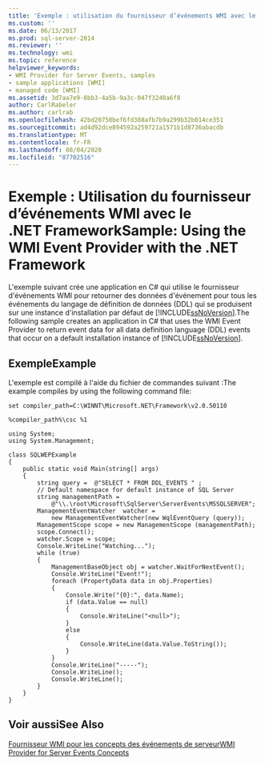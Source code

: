 ```yaml
---
title: 'Exemple : utilisation du fournisseur d’événements WMI avec le .NET Framework | Microsoft Docs'
ms.custom: ''
ms.date: 06/13/2017
ms.prod: sql-server-2014
ms.reviewer: ''
ms.technology: wmi
ms.topic: reference
helpviewer_keywords:
- WMI Provider for Server Events, samples
- sample applications [WMI]
- managed code [WMI]
ms.assetid: 3d7aa7e9-0bb3-4a5b-9a3c-047f3240a6f8
author: CarlRabeler
ms.author: carlrab
ms.openlocfilehash: 42bd20750bef6fd388afb7b9a299b32b014ce351
ms.sourcegitcommit: ad4d92dce894592a259721a1571b1d8736abacdb
ms.translationtype: MT
ms.contentlocale: fr-FR
ms.lasthandoff: 08/04/2020
ms.locfileid: "87702516"
---
```

# <a name="sample-using-the-wmi-event-provider-with-the-net-framework"></a><span data-ttu-id="8078f-102">Exemple : Utilisation du fournisseur d’événements WMI avec le .NET Framework</span><span class="sxs-lookup"><span data-stu-id="8078f-102">Sample: Using the WMI Event Provider with the .NET Framework</span></span>
  <span data-ttu-id="8078f-103">L'exemple suivant crée une application en C# qui utilise le fournisseur d'événements WMI pour retourner des données d'événement pour tous les événements du langage de définition de données (DDL) qui se produisent sur une instance d'installation par défaut de [!INCLUDE[ssNoVersion](../../includes/ssnoversion-md.md)].</span><span class="sxs-lookup"><span data-stu-id="8078f-103">The following sample creates an application in C# that uses the WMI Event Provider to return event data for all data definition language (DDL) events that occur on a default installation instance of [!INCLUDE[ssNoVersion](../../includes/ssnoversion-md.md)].</span></span>  
  
## <a name="example"></a><span data-ttu-id="8078f-104">Exemple</span><span class="sxs-lookup"><span data-stu-id="8078f-104">Example</span></span>  
 <span data-ttu-id="8078f-105">L'exemple est compilé à l'aide du fichier de commandes suivant :</span><span class="sxs-lookup"><span data-stu-id="8078f-105">The example compiles by using the following command file:</span></span>  
  
```  
set compiler_path=C:\WINNT\Microsoft.NET\Framework\v2.0.50110  
  
%compiler_path%\csc %1  
```  
  
```  
using System;  
using System.Management;  
  
class SQLWEPExample   
{  
    public static void Main(string[] args)  
    {  
        string query =  @"SELECT * FROM DDL_EVENTS " ;  
        // Default namespace for default instance of SQL Server   
        string managementPath =  
            @"\\.\root\Microsoft\SqlServer\ServerEvents\MSSQLSERVER";  
        ManagementEventWatcher  watcher =   
            new ManagementEventWatcher(new WqlEventQuery (query));  
        ManagementScope scope = new ManagementScope (managementPath);  
        scope.Connect();  
        watcher.Scope = scope;  
        Console.WriteLine("Watching...");  
        while (true)  
        {  
            ManagementBaseObject obj = watcher.WaitForNextEvent();  
            Console.WriteLine("Event!");  
            foreach (PropertyData data in obj.Properties)  
            {  
                Console.Write("{0}:", data.Name);  
                if (data.Value == null)  
                {  
                    Console.WriteLine("<null>");  
                }  
                else  
                {  
                    Console.WriteLine(data.Value.ToString());  
                }  
            }  
            Console.WriteLine("-----");  
            Console.WriteLine();  
            Console.WriteLine();  
        }  
    }  
}  
```  
  
## <a name="see-also"></a><span data-ttu-id="8078f-106">Voir aussi</span><span class="sxs-lookup"><span data-stu-id="8078f-106">See Also</span></span>  
 [<span data-ttu-id="8078f-107">Fournisseur WMI pour les concepts des événements de serveur</span><span class="sxs-lookup"><span data-stu-id="8078f-107">WMI Provider for Server Events Concepts</span></span>](wmi-provider-for-server-events-concepts.md)  
  
  
